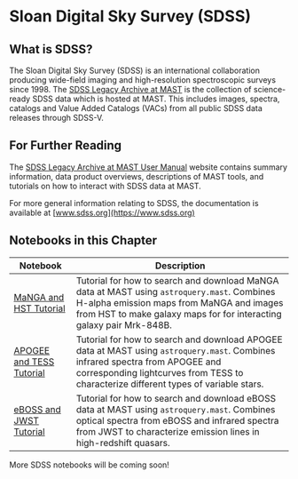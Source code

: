 # Sloan Digital Sky Survey (SDSS)

## What is SDSS?
The Sloan Digital Sky Survey (SDSS) is an international collaboration producing wide-field imaging and high-resolution spectroscopic surveys since 1998. The [SDSS Legacy Archive at MAST](https://archive.stsci.edu/missions-and-data/sdss) is the collection of science-ready SDSS data which is hosted at MAST. This includes images, spectra, catalogs and Value Added Catalogs (VACs) from all public SDSS data releases through SDSS-V.

## For Further Reading
The [SDSS Legacy Archive at MAST User Manual](https://outerspace.stsci.edu/display/SDSS/The+SDSS+Legacy+Archive+at+MAST) website contains summary information, data product overviews, descriptions of MAST tools, and tutorials on how to interact with SDSS data at MAST.

For more general information relating to SDSS, the documentation is available at [www.sdss.org](https://www.sdss.org)



## Notebooks in this Chapter

| Notebook        | Description                                                                                                                                                  |
|-----------------|--------------------------------------------------------------------------------------------------------------------------------------------------------------|
| [MaNGA and HST Tutorial](https://github.com/spacetelescope/mast_notebooks/blob/main/notebooks/SDSS/MaNGA_HST_tutorial/MaNGA_HST_tutorial.ipynb) | Tutorial for how to search and download MaNGA data at MAST using `astroquery.mast`. Combines H-alpha emission maps from MaNGA and images from HST to make galaxy maps for for interacting galaxy pair Mrk-848B. |
| [APOGEE and TESS Tutorial](https://github.com/spacetelescope/mast_notebooks/blob/main/notebooks/SDSS/APOGEE_TESS_tutorial/APOGEE_TESS_tutorial.ipynb) | Tutorial for how to search and download APOGEE data at MAST using `astroquery.mast`. Combines infrared spectra from APOGEE and corresponding lightcurves from TESS to characterize different types of variable stars. |
| [eBOSS and JWST Tutorial](https://github.com/spacetelescope/mast_notebooks/blob/main/notebooks/SDSS/eBOSS_JWST_tutorial/eBOSS_JWST_tutorial.ipynb) | Tutorial for how to search and download eBOSS data at MAST using `astroquery.mast`. Combines optical spectra from eBOSS and infrared spectra from JWST to characterize emission lines in high-redshift quasars. |

More SDSS notebooks will be coming soon!

